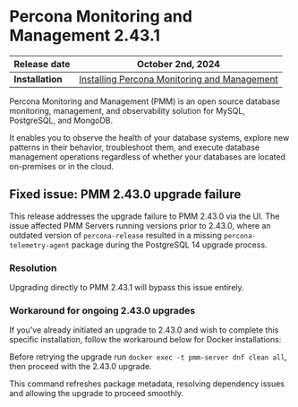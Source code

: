 # Percona Monitoring and Management 2.43.1

| **Release date** | October 2nd, 2024                                                                                     |
| -----------------| ----------------------------------------------------------------------------------------------- |
| **Installation** | [Installing Percona Monitoring and Management](../quickstart/index.md) |

Percona Monitoring and Management (PMM) is an open source database monitoring, management, and observability solution for MySQL, PostgreSQL, and MongoDB.

It enables you to observe the health of your database systems, explore new patterns in their behavior, troubleshoot them, and execute database management operations regardless of whether your databases are located on-premises or in the cloud.

## Fixed issue: PMM 2.43.0 upgrade failure

This release addresses the upgrade failure to PMM 2.43.0 via the UI. The issue affected PMM Servers running versions prior to 2.43.0, where an outdated version of `percona-release` resulted in a missing `percona-telemetry-agent` package during the PostgreSQL 14 upgrade process.

### Resolution

Upgrading directly to PMM 2.43.1 will bypass this issue entirely.

### Workaround for ongoing 2.43.0 upgrades

If you've already initiated an upgrade to 2.43.0 and wish to complete this specific installation, follow the workaround below for Docker installations:

Before retrying the upgrade run `docker exec -t pmm-server dnf clean all`, then proceed with the 2.43.0 upgrade.

This command refreshes package metadata, resolving dependency issues and allowing the upgrade to proceed smoothly.
